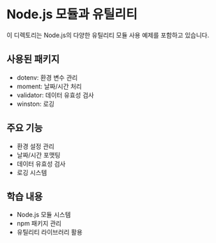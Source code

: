 # Node.js 모듈과 유틸리티

이 디렉토리는 Node.js의 다양한 유틸리티 모듈 사용 예제를 포함하고 있습니다.

## 사용된 패키지

- dotenv: 환경 변수 관리
- moment: 날짜/시간 처리
- validator: 데이터 유효성 검사
- winston: 로깅

## 주요 기능

- 환경 설정 관리
- 날짜/시간 포맷팅
- 데이터 유효성 검사
- 로깅 시스템

## 학습 내용

- Node.js 모듈 시스템
- npm 패키지 관리
- 유틸리티 라이브러리 활용
